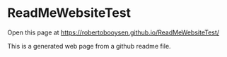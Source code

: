 # ReadMeWebsiteTest

Open this page at https://robertobooysen.github.io/ReadMeWebsiteTest/

This is a generated web page from a github readme file.
